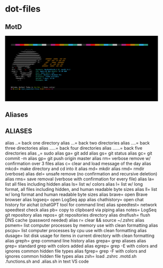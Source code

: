 # dot-files

## MotD

![alt text](/assets/motd-screen.png)

## Aliases

## ALIASES

alias ..= back one directory
alias ...= back two directories
alias ....= back three directories
alias .....= back four directories
alias ......= back five directories
alias \_= sudo
alias ga= git add
alias gs= git status
alias gc= git commit -m
alias gp= git push origin master
alias rm= verbose remove w/ confirmation over 3 files
alias c= clear and load message of the day
alias mkcd= make directory and cd into it
alias md= mkdir
alias rmd= rmdir (verbose)
alias del= unsafe remove (no confirmation and recursive deletion)
alias rms= save removal (verbose with confirmation for every file)
alias la= list all files including hidden
alias ls= list w/ colors
alias l= list w/ long format, all files including hidden, and human readable byte sizes
alias ll= list w/ long format and human readable byte sizes
alias brave= open Brave browser
alias logseq= open LogSeq app
alias chathistory= open chat history for aichat (chatGPT tool for command line)
alias speedtest= network speedtest check
alias pb= copy to clipboard via piping
alias notes= LogSeq git repository
alias repos= git repositories directory
alias dnsflush= flush DNS cache (password needed)
alias r= clear && source ~/.zshrc
alias psmem= list computer processes by memory use with clean formatting
alias pscpu= list computer processes by cpu use with clean formatting
alias dusage= list disk usage for items in current directory with clean formatting
alias greph= grep command line history
alias grepa= grep aliases
alias grep= standard grep with colors added
alias egrep= grep -E with colors and ignores common hidden file types
alias fgrep= grep -F with colors and ignores common hidden file types
alias zsh= load .zshrc .motd.sh .functions.sh and .alias.sh in text VS code
